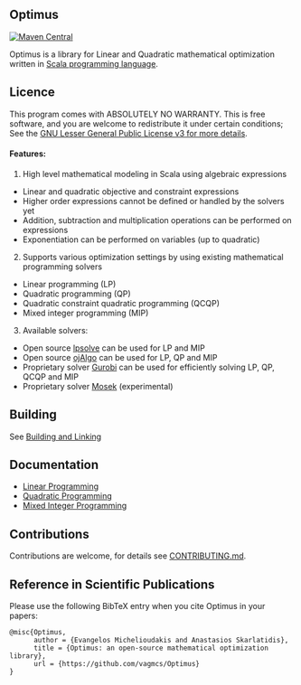 ## Optimus

[![Maven Central](https://maven-badges.herokuapp.com/maven-central/com.github.vagmcs/optimus_2.11/badge.svg)](https://maven-badges.herokuapp.com/maven-central/com.github.vagmcs/optimus_2.11)

Optimus is a library for Linear and Quadratic mathematical optimization written in [Scala programming language](http://scala-lang.org).

## Licence 

This program comes with ABSOLUTELY NO WARRANTY. This is free software, and you are welcome to redistribute it under certain conditions; See the [GNU Lesser General Public License v3 for more details](http://www.gnu.org/licenses/lgpl-3.0.en.html).

#### Features:
1. High level mathematical modeling in Scala using algebraic expressions
  * Linear and quadratic objective and constraint expressions
  * Higher order expressions cannot be defined or handled by the solvers yet
  * Addition, subtraction and multiplication operations can be performed on expressions
  * Exponentiation can be performed on variables (up to quadratic)
2. Supports various optimization settings by using existing mathematical programming solvers
  * Linear programming (LP)
  * Quadratic programming (QP)
  * Quadratic constraint quadratic programming (QCQP)
  * Mixed integer programming (MIP)
3. Available solvers:
  * Open source [lpsolve](http://sourceforge.net/projects/lpsolve/) can be used for LP and MIP
  * Open source [ojAlgo](http://ojalgo.org/) can be used for LP, QP and MIP
  * Proprietary solver [Gurobi](http://www.gurobi.com/) can be used for efficiently solving LP, QP, QCQP and MIP
  * Proprietary solver [Mosek](https://www.mosek.com/) (experimental)

## Building

See [Building and Linking](docs/building_and_linking.md)

## Documentation
- [Linear Programming](docs/linear.md)
- [Quadratic Programming](docs/quadratic.md)
- [Mixed Integer Programming](docs/mixed_integer.md)

## Contributions

Contributions are welcome, for details see [CONTRIBUTING.md](CONTRIBUTING.md).

## Reference in Scientific Publications
Please use the following BibTeX entry when you cite Optimus in your papers:

```
@misc{Optimus,
      author = {Evangelos Michelioudakis and Anastasios Skarlatidis},
      title = {Optimus: an open-source mathematical optimization library},
      url = {https://github.com/vagmcs/Optimus}
}
```